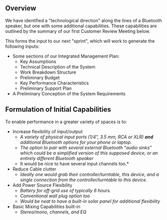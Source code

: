 ## Overview 

We have identified a "technological direction" along the lines of a Bluetooth speaker, but one with some additional capabilities. These capabilities are outlined by the summary of our first Customer Review Meeting below.

This forms the input to our next "sprint", which will work to generate the following inputs:
* Some sections of our Integrated Management Plan:
  * Key Assumptions
  * Technical Description of the System
  * Work Breakdown Structure
  * Preliminary Budget
  * Key Performance Characteristics
  * Preliminary Support Plan
* A Preliminary Conception of the System Requirements

## Formulation of Initial Capabilities

To enable performance in a greater variety of spaces is to:
* Increase flexibility of input/output
  * *A variety of physical input ports (1/4", 3.5 mm, RCA or XLR) **and** additional Bluetooth options for your phone or laptop.*
  * *The option to pair with several external Bluetooth "audio sinks" which could be a simplified version of this supposed device, or an entirely different Bluetooth speaker*
  * It would be nice to have several input channels too.*
* Reduce Cable clutter
  * *Ideally one would grab their controller/turntable, this device, and a single connection from the controller/turntable to this device.*
* Add Power Source Flexibility
  * *Battery for off-grid use of typically 6 hours.*
  * *Conventional wall plug option too*
  * *Would be neat to have a built-in solar panel for additional flexibility*
* Basic Mixing Capabilities built-in
  * *Stereo/mono, channels, and EQ*
  
